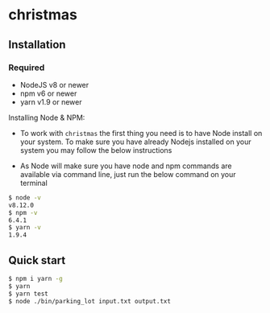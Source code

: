 # christmas

## Installation

### Required
- NodeJS v8 or newer
- npm v6 or newer
- yarn v1.9 or newer

Installing Node	& NPM:

- To work with `christmas` the first thing	you	need is to have Node	install on your system. To make sure you have already Nodejs installed on your system you may follow the below instructions

- As Node will make sure you have node and npm commands are available via command line, just run the below command on your terminal

```bash
$ node -v
v8.12.0
$ npm -v
6.4.1
$ yarn -v
1.9.4
```

## Quick start

```bash
$ npm i yarn -g
$ yarn
$ yarn test
$ node ./bin/parking_lot input.txt output.txt
```
